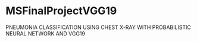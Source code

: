 # MSFinalProjectVGG19
 PNEUMONIA CLASSIFICATION USING  CHEST X-RAY WITH  PROBABILISTIC NEURAL NETWORK AND VGG19
